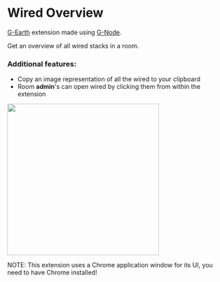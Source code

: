 # Wired Overview

[G-Earth](https://github.com/sirjonasxx/G-Earth) extension made using [G-Node](https://github.com/WiredSpast/G-Node).

Get an overview of all wired stacks in a room.

### Additional features:
 - Copy an image representation of all the wired to your clipboard
 - Room **admin**'s can open wired by clicking them from within the extension

<img height="346" src="https://user-images.githubusercontent.com/74211155/185451693-de1b1ca4-f380-46e1-b9e5-9ad6a9a19e1a.png">

NOTE: This extension uses a Chrome application window for its UI, you need to have Chrome installed!
